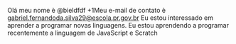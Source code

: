 Olá meu nome è @bieldfdf
+1Meu e-mail de contato è gabriel.fernandoda.silva29@escola.pr.gov.br
Eu estou interessado em aprender a programar novas linguagens.
Eu estou aprendendo a programar recentemente a linguagem de JavaScript e Scratch

<!---
bieldfdf/bieldfdf is a ✨ special ✨ repository because its `README.md` (this file) appears on your GitHub profile.
You can click the Preview link to take a look at your changes.
--->
